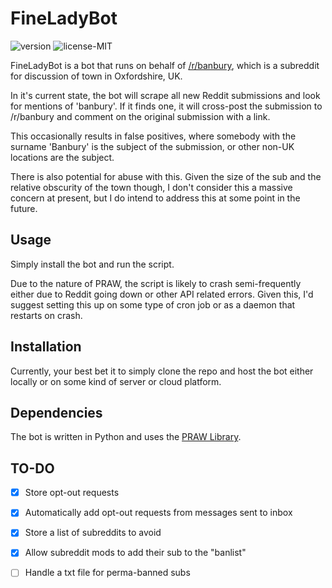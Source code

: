 # FineLadyBot
![version](https://img.shields.io/badge/Version-1.1.1-informational)
![license-MIT](https://img.shields.io/github/license/jmcharter/fineladybot)

FineLadyBot is a bot that runs on behalf of [/r/banbury](https://reddit.com/r/banbury), which is a subreddit for discussion of town in Oxfordshire, UK.

In it's current state, the bot will scrape all new Reddit submissions and look for mentions of 'banbury'. If it finds one, it will cross-post the submission to /r/banbury and comment on the original submission with a link.

This occasionally results in false positives, where somebody with the surname 'Banbury' is the subject of the submission, or other non-UK locations are the subject.

There is also potential for abuse with this. Given the size of the sub and the relative obscurity of the town though, I don't consider this a massive concern at present, but I do intend to address this at some point in the future.

## Usage
Simply install the bot and run the script. 

Due to the nature of PRAW, the script is likely to crash semi-frequently either due to Reddit going down or other API related errors. Given this, I'd suggest setting this up on some type of cron job or as a daemon that restarts on crash.

## Installation

Currently, your best bet it to simply clone the repo and host the bot either locally or on some kind of server or cloud platform.

## Dependencies

The bot is written in Python and uses the [PRAW Library](https://praw.readthedocs.io/en/stable/).

## TO-DO
- [X] Store opt-out requests
- [X] Automatically add opt-out requests from messages sent to inbox
- [X] Store a list of subreddits to avoid
- [X] Allow subreddit mods to add their sub to the "banlist"
- [ ] Handle a txt file for perma-banned subs

